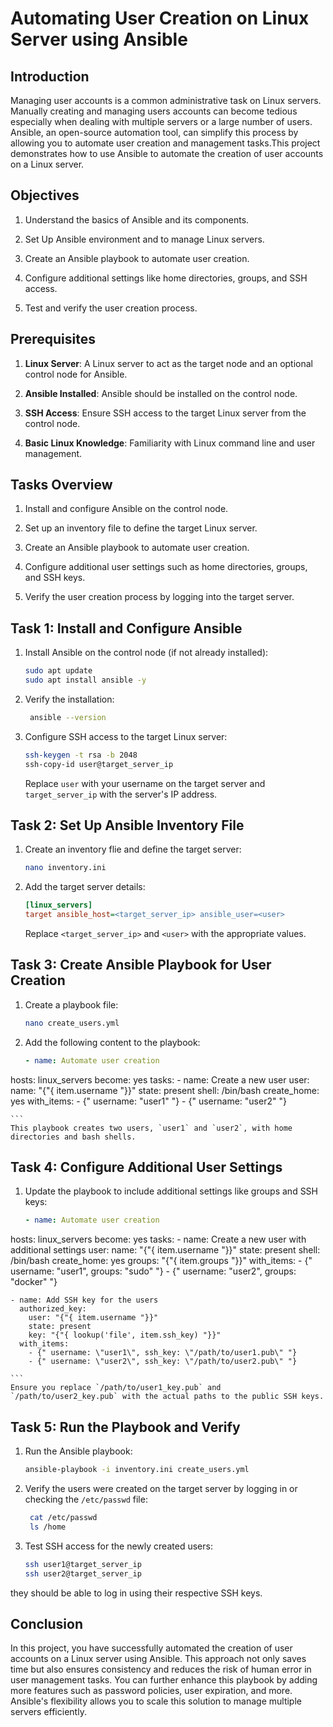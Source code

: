 # Automating User Creation on Linux Server using Ansible

## Introduction

Managing user accounts is a common administrative task on Linux servers. Manually creating and managing users accounts can become tedious especially when dealing with multiple servers or a large number of users. Ansible, an open-source automation tool, can simplify this process by allowing you to automate user creation and management tasks.This project demonstrates how to use Ansible to automate the creation of user accounts on a Linux server.

## Objectives

1. Understand the basics of Ansible and its components.

2. Set Up Ansible environment and to manage Linux servers.

3. Create an Ansible playbook to automate user creation.

4. Configure additional settings like home directories, groups, and SSH access.

5. Test and verify the user creation process.

## Prerequisites

1. **Linux Server**: A Linux server to act as the target node and an optional control node for Ansible.

2. **Ansible Installed**: Ansible should be installed on the control node. 

3. **SSH Access**: Ensure SSH access to the target Linux server from the control node.

4. **Basic Linux Knowledge**: Familiarity with Linux command line and user management.

## Tasks Overview

1. Install and configure Ansible on the control node.

2. Set up an inventory file to define the target Linux server.

3. Create an Ansible playbook to automate user creation.

4. Configure additional user settings such as home directories, groups, and SSH keys.

5. Verify the user creation process by logging into the target server.

## Task 1: Install and Configure Ansible

1. Install Ansible on the control node (if not already installed):

   ```bash
   sudo apt update
   sudo apt install ansible -y
   ```

2. Verify the installation:

   ```bash
    ansible --version
    ```
3. Configure SSH access to the target Linux server:
    ```bash
    ssh-keygen -t rsa -b 2048
    ssh-copy-id user@target_server_ip
    ```
    Replace `user` with your username on the target server and `target_server_ip` with the server's IP address.

## Task 2: Set Up Ansible Inventory File

1. Create an inventory flie and define the target server:

   ```bash
   nano inventory.ini
   ```

2. Add the target server details:

   ```ini
   [linux_servers]
   target ansible_host=<target_server_ip> ansible_user=<user>
   ```

   Replace `<target_server_ip>` and `<user>` with the appropriate values.

## Task 3: Create Ansible Playbook for User Creation

1. Create a playbook file:

   ```bash
   nano create_users.yml
   ```

2. Add the following content to the playbook:

   ```yaml
   - name: Automate user creation
  hosts: linux_servers
  become: yes
  tasks:
    - name: Create a new user
      user:
        name: "{"{ item.username "}}"
        state: present
        shell: /bin/bash
        create_home: yes
      with_items:
        - {" username: \"user1\" "}
        - {" username: \"user2\" "}

    ```
    This playbook creates two users, `user1` and `user2`, with home directories and bash shells.

## Task 4: Configure Additional User Settings

1. Update the playbook to include additional settings like groups and SSH keys:

   ```yaml
   - name: Automate user creation
  hosts: linux_servers
  become: yes
  tasks:
    - name: Create a new user with additional settings
      user:
        name: "{"{ item.username "}}"
        state: present
        shell: /bin/bash
        create_home: yes
        groups: "{"{ item.groups "}}"
      with_items:
        - {" username: \"user1\", groups: \"sudo\" "}
        - {" username: \"user2\", groups: \"docker\" "}

    - name: Add SSH key for the users
      authorized_key:
        user: "{"{ item.username "}}"
        state: present
        key: "{"{ lookup('file', item.ssh_key) "}}"
      with_items:
        - {" username: \"user1\", ssh_key: \"/path/to/user1.pub\" "}
        - {" username: \"user2\", ssh_key: \"/path/to/user2.pub\" "}

    ```     
    Ensure you replace `/path/to/user1_key.pub` and `/path/to/user2_key.pub` with the actual paths to the public SSH keys.

## Task 5: Run the Playbook and Verify
1. Run the Ansible playbook:

   ```bash
   ansible-playbook -i inventory.ini create_users.yml
   ```

2. Verify the users were created on the target server by logging in or checking the `/etc/passwd` file:

   ```bash
    cat /etc/passwd 
    ls /home
    ```
3. Test SSH access for the newly created users:
    ```bash
    ssh user1@target_server_ip
    ssh user2@target_server_ip
    ```

they should be able to log in using their respective SSH keys.

## Conclusion
In this project, you have successfully automated the creation of user accounts on a Linux server using Ansible. This approach not only saves time but also ensures consistency and reduces the risk of human error in user management tasks. You can further enhance this playbook by adding more features such as password policies, user expiration, and more. Ansible's flexibility allows you to scale this solution to manage multiple servers efficiently.
